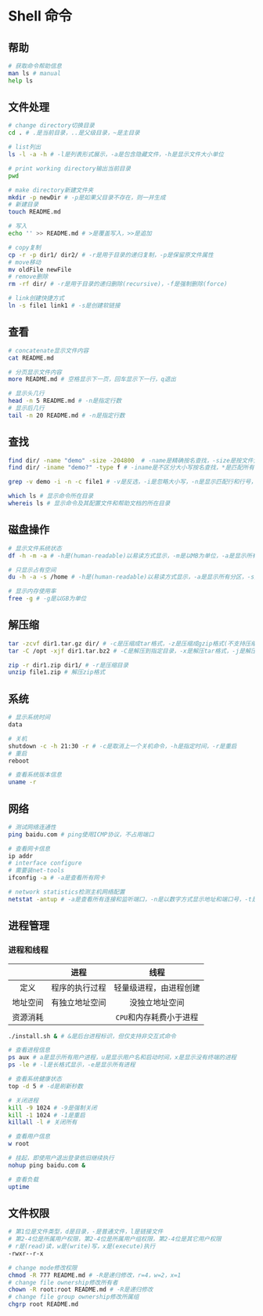 # Shell 命令

## 帮助

```bash
# 获取命令帮助信息
man ls # manual
help ls
```

## 文件处理

```bash
# change directory切换目录
cd . # .是当前目录，..是父级目录，~是主目录

# list列出
ls -l -a -h # -l是列表形式展示，-a是包含隐藏文件，-h是显示文件大小单位

# print working directory输出当前目录
pwd

# make directory新建文件夹
mkdir -p newDir # -p是如果父目录不存在，则一并生成
# 新建目录
touch README.md

# 写入
echo '' >> README.md # >是覆盖写入，>>是追加

# copy复制
cp -r -p dir1/ dir2/ # -r是用于目录的递归复制，-p是保留原文件属性
# move移动
mv oldFile newFile
# remove删除
rm -rf dir/ # -r是用于目录的递归删除(recursive)，-f是强制删除(force)

# link创建快捷方式
ln -s file1 link1 # -s是创建软链接
```

## 查看

```bash
# concatenate显示文件内容
cat README.md

# 分页显示文件内容
more README.md # 空格显示下一页，回车显示下一行，q退出

# 显示头几行
head -n 5 README.md # -n是指定行数
# 显示后几行
tail -n 20 README.md # -n是指定行数
```

## 查找

```bash
find dir/ -name "demo" -size -204800  # -name是精确按名查找，-size是按文件大小查找，+是大于，-是小于，不写是等于，以block为单位，1K=2block
find dir/ -iname "demo?" -type f # -iname是不区分大小写按名查找，*是匹配所有，?是匹配一个，-type是按文件类型查找，f是二进制文件，l是软链接文件，d是目录，c是字符文件

grep -v demo -i -n -c file1 # -v是反选，-i是忽略大小写，-n是显示匹配行和行号，-c是输出匹配行次数

which ls # 显示命令所在目录
whereis ls # 显示命令及其配置文件和帮助文档的所在目录
```

## 磁盘操作

```bash
# 显示文件系统状态
df -h -m -a # -h是(human-readable)以易读方式显示，-m是以MB为单位，-a是显示所有分区

# 只显示占有空间
du -h -a -s /home # -h是(human-readable)以易读方式显示，-a是显示所有分区，-s是(summarize)统计总占有量

# 显示内存使用率
free -g # -g是以GB为单位
```

## 解压缩

```bash
tar -zcvf dir1.tar.gz dir/ # -c是压缩成tar格式，-z是压缩成gzip格式(不支持压缩目录)，-v是显示过程，-f是指定压缩文件名(必须有且必须放最后)
tar -C /opt -xjf dir1.tar.bz2 # -C是解压到指定目录，-x是解压tar格式，-j是解压bzip2格式

zip -r dir1.zip dir1/ # -r是压缩目录
unzip file1.zip # 解压zip格式
```

## 系统

```bash
# 显示系统时间
data

# 关机
shutdown -c -h 21:30 -r # -c是取消上一个关机命令，-h是指定时间，-r是重启
# 重启
reboot

# 查看系统版本信息
uname -r
```

## 网络

```bash
# 测试网络连通性
ping baidu.com # ping使用ICMP协议，不占用端口

# 查看网卡信息
ip addr
# interface configure
# 需要装net-tools
ifconfig -a # -a是查看所有网卡

# network statistics检测主机网络配置
netstat -antup # -a是查看所有连接和监听端口，-n是以数字方式显示地址和端口号，-t是显示tcp协议相关，-u是显示udp协议相关，-p是显示socket的PID和进程名
```

## 进程管理

### 进程和线程

|          |      进程      |          线程           |
| :------: | :------------: | :---------------------: |
|   定义   | 程序的执行过程 | 轻量级进程，由进程创建  |
| 地址空间 | 有独立地址空间 |     没独立地址空间      |
| 资源消耗 |                | `CPU`和内存耗费小于进程 |

```bash
./install.sh & # &是后台进程标识，但仅支持非交互式命令

# 查看进程信息
ps aux # a是显示所有用户进程，u是显示用户名和启动时间，x是显示没有终端的进程
ps -le # -l是长格式显示，-e是显示所有进程

# 查看系统健康状态
top -d 5 # -d是刷新秒数

# 关闭进程
kill -9 1024 # -9是强制关闭
kill -1 1024 # -1是重启
killall -l # 关闭所有

# 查看用户信息
w root

# 挂起，即使用户退出登录依旧继续执行
nohup ping baidu.com &

# 查看负载
uptime
```

## 文件权限

```bash
# 第1位是文件类型，d是目录，-是普通文件，l是链接文件
# 第2-4位是所属用户权限，第2-4位是所属用户组权限，第2-4位是其它用户权限
# r是(read)读，w是(write)写，x是(execute)执行
-rwxr--r-x

# change mode修改权限
chmod -R 777 README.md # -R是递归修改，r=4，w=2，x=1
# change file ownership修改所有者
chown -R root:root README.md # -R是递归修改
# change file group ownership修改所属组
chgrp root README.md
```
